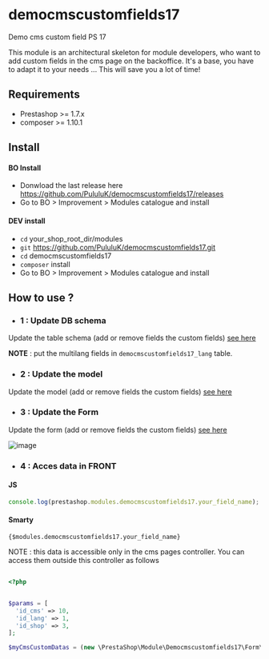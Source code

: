 # democmscustomfields17
Demo cms custom field PS 17

This module is an architectural skeleton for module developers, who want to add custom fields in the cms page on the backoffice.
It's a base, you have to adapt it to your needs ... This will save you a lot of time!

## Requirements

- Prestashop >= 1.7.x
- composer >= 1.10.1


## Install

#### BO Install

- Donwload the last release here https://github.com/PululuK/democmscustomfields17/releases
- Go to BO > Improvement > Modules catalogue and install

#### DEV install

- `cd` your_shop_root_dir/modules
- `git` https://github.com/PululuK/democmscustomfields17.git
- `cd` democmscustomfields17
- `composer` install
- Go to BO > Improvement > Modules catalogue and install


## How to use ?

- ### 1 : Update DB schema

Update the table schema (add or remove fields the custom fields) [see here](https://github.com/PululuK/democmscustomfields17/blob/main/sql/install.php)

**NOTE** : put the multilang fields in `democmscustomfields17_lang` table.

- ### 2 : Update the model

Update the model (add or remove fields the custom fields) [see here](https://github.com/PululuK/democmscustomfields17/blob/main/src/Model/CmsCustomFields.php)

- ### 3 : Update the Form

Update the form (add or remove fields the custom fields) [see here](https://github.com/PululuK/democmscustomfields17/blob/main/src/Form/Cms/CustomFieldsForm.php)


![image](https://user-images.githubusercontent.com/16455155/181866998-999ccb07-ec28-4045-ba72-30305bab9b07.png)

- ### 4 : Acces data in FRONT

#### JS

```js
console.log(prestashop.modules.democmscustomfields17.your_field_name);
```

#### Smarty

```smarty
{$modules.democmscustomfields17.your_field_name}
```

NOTE : this data is accessible only in the cms pages controller. You can access them outside this controller as follows

```php

<?php


$params = [
  'id_cms' => 10,
  'id_lang' => 1,
  'id_shop' => 3,
];

$myCmsCustomDatas = (new \PrestaShop\Module\Democmscustomfields17\Form\Cms\FormDataHandler())->getData($params);

```






